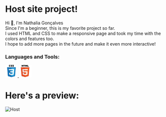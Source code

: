 # Host site project!
Hi 👋, I'm Nathalia Gonçalves<br/>
Since I'm a beginner, this is my favorite project so far.<br/>
I used HTML and CSS to make a responsive page and took my time with the colors and features too.<br/>
I hope to add more pages in the future and make it even more interactive!

<h3 align="left">Languages and Tools:</h3>
<p align="left"> <a href="https://www.w3schools.com/css/" target="_blank" rel="noreferrer"> <img src="https://raw.githubusercontent.com/devicons/devicon/master/icons/css3/css3-original-wordmark.svg" alt="css3" width="40" height="40"/> </a> <a href="https://www.w3.org/html/" target="_blank" rel="noreferrer"> <img src="https://raw.githubusercontent.com/devicons/devicon/master/icons/html5/html5-original-wordmark.svg" alt="html5" width="40" height="40"/> </a> </p>

# Here's a preview:
![Host](https://github.com/user-attachments/assets/3e1e0073-78ae-4448-b53f-b69da04356e7)
